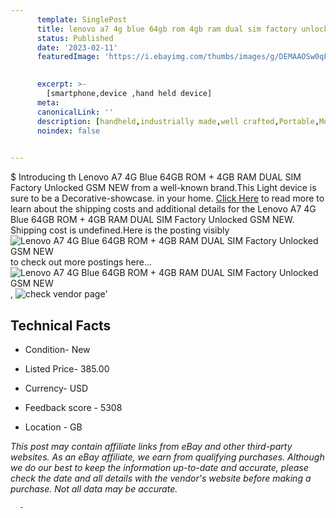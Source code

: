 ```yaml
---
      template: SinglePost
      title: lenovo a7 4g blue 64gb rom 4gb ram dual sim factory unlocked gsm new
      status: Published
      date: '2023-02-11'
      featuredImage: 'https://i.ebayimg.com/thumbs/images/g/DEMAAOSw0qFjhvnU/s-l225.jpg'
       

      excerpt: >-
        [smartphone,device ,hand held device]
      meta:
      canonicalLink: ''
      description: [handheld,industrially made,well crafted,Portable,Mobile,Compact,Convenient,Lightweight,Maneuverable,Man-portable,Miniature,Carriable,Hand-held,Light,Holdable,Transportable,Mobile device,Pocket-sized,On-the-go,Wireless,Cordless,Compact size,Convenient size, smartphone,device ,hand held device]
      noindex: false
      

---
```

$
      Introducing th Lenovo A7 4G Blue 64GB ROM + 4GB RAM DUAL SIM Factory Unlocked GSM NEW from a well-known brand.This Light device  is sure to be a Decorative-showcase. in your home. [Click Here](https://www.ebay.com/itm/125639010211?hash=item1d40ab27a3%3Ag%3ADEMAAOSw0qFjhvnU&mkevt=1&mkcid=1&mkrid=711-53200-19255-0&campid=%253CePNCampaignId%253E&customid=%253CreferenceId%253E&toolid=10049) to read more to learn about the shipping costs and additional details for the Lenovo A7 4G Blue 64GB ROM + 4GB RAM DUAL SIM Factory Unlocked GSM NEW. Shipping cost is undefined.Here is the posting visibly ![Lenovo A7 4G Blue 64GB ROM + 4GB RAM DUAL SIM Factory Unlocked GSM NEW](https://i.ebayimg.com/thumbs/images/g/DEMAAOSw0qFjhvnU/s-l225.jpg) to check out more postings here... ![Lenovo A7 4G Blue 64GB ROM + 4GB RAM DUAL SIM Factory Unlocked GSM NEW](https://i.ebayimg.com/images/g/DEMAAOSw0qFjhvnU/s-l1600.jpg), ![check vendor page](https://origin-galleryplus.ebayimg.com/ws/web/125639010211_2_0_1/225x225.jpg,https://origin-galleryplus.ebayimg.com/ws/web/125639010211_3_0_1/225x225.jpg)'

      

 ## Technical Facts 



     
      

 - Condition- New 


      

 - Listed Price- 385.00 


      

 - Currency- USD 


      

 - Feedback score - 5308 


      

 - Location - GB 


      
      

 *_This post may contain affiliate links from eBay and other third-party websites. As an eBay affiliate, we earn from qualifying purchases. Although we do our best to keep the information up-to-date and accurate, please check the date and all details with the vendor's website before making a purchase. Not all data may be accurate._*




      -
